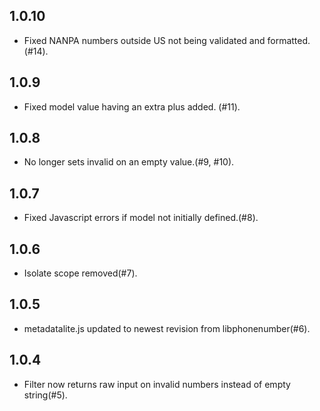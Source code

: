 
## 1.0.10

* Fixed NANPA numbers outside US not being validated and formatted. (#14). 

## 1.0.9

* Fixed model value having an extra plus added. (#11). 

## 1.0.8

* No longer sets invalid on an empty value.(#9, #10). 

## 1.0.7

* Fixed Javascript errors if model not initially defined.(#8). 

## 1.0.6

* Isolate scope removed(#7). 

## 1.0.5

* metadatalite.js updated to newest revision from libphonenumber(#6). 


## 1.0.4

* Filter now returns raw input on invalid numbers instead of empty string(#5). 


